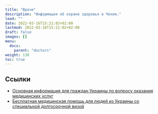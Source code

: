 ```yaml
---
title: "Врачи"
description: "Информация об охране здоровья в Чехии."
lead: ""
date: 2022-03-16T15:21:02+02:00
lastmod: 2022-03-16T15:21:02+02:00
draft: false
images: []
menu:
  docs:
    parent: "doctors"
weight: 130
toc: true
---
```

## Ссылки
* [Основная информация для граждан Украины по вопросу оказания медицинских услуг](https://www.mzcr.cz/zakladni-informace-pro-obcany-ukrajiny-v-oblasti-poskytovani-zdravotnich-sluzeb-ru/)
* [Бесплатная медицинская помощь для людей из Украины со специальной долгосрочной визой](https://lekariproukrajinu.cz/uk/)
